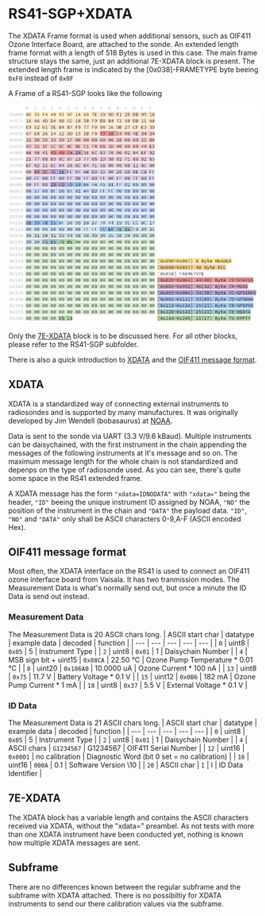 # RS41-SGP+XDATA
The XDATA Frame format is used when additional sensors, such as OIF411 Ozone Interface Board, are attached to the sonde.
An extended length frame format with a length of 518 Bytes is used in this case. The main frame structure stays the same, just an additional 7E-XDATA block is present. The extended length frame is indicated by the [0x038]-FRAMETYPE byte beeing `0xF0` instead of `0x0F`

A Frame of a RS41-SGP looks like the following

![rs41-sgp_frame](__used_asset__/pic_rs41-sgp_frame.png?raw=true "rs41-sgp_frame")

Only the [7E-XDATA](#7E-XDATA) block is to be discussed here. For all other blocks, please refer to the RS41-SGP subfolder.

There is also a quick introduction to [XDATA](#XDATA) and the [OIF411 message format](#OIF411-message-format).

## XDATA
XDATA is a standardized way of connecting external instruments to radiosondes and is supported by many manufactures. It was originally developed by Jim Wendell (bobasaurus) at [NOAA](https://www.esrl.noaa.gov/gmd/ozwv/wvap/sw.html).

Data is sent to the sonde via UART (3.3 V/9.6 kBaud). Multiple instruments can be daisychained, with the first instrument in the chain appending the messages of the following instruments at it's message and so on. The maximum message length for the whole chain is not standardized and depenps on the type of radiosonde used. As you can see, there's quite some space in the RS41 extended frame.

A XDATA message has the form `"xdata=IDNODATA"` with `"xdata="` being the header, `"ID"` beeing the unique instrument ID assigned by NOAA, `"NO"` the position of the instrument in the chain and `"DATA"` the payload data. `"ID"`, `"NO"` and `"DATA"` only shall be ASCII characters 0-9,A-F (ASCII encoded Hex).

## OIF411 message format
Most often, the XDATA interface on the RS41 is used to connect an OIF411 ozone interface board from Vaisala. It has two tranmission modes. The Measurement Data is what's normally send out, but once a minute the ID Data is send out instead.

### Measurement Data
The Measurement Data is 20 ASCII chars long.
| ASCII start char  | datatype | example data | decoded | function |
| --- | --- | --- | --- | --- |
| `0` | uint8 | `0x05` | 5 | Instrument Type |
| `2` | uint8 | `0x01` | 1 | Daisychain Number |
| `4` | MSB sign bit + uint15 | `0x08CA` | 22.50 °C | Ozone Pump Temperature * 0.01 °C |
| `8` | uint20 | `0x186A0` | 10.0000 uA | Ozone Current \* 100 nA |
| `13` | uint8 | `0x75` | 11.7 V | Battery Voltage \* 0.1 V |
| `15` | uint12 | `0x0B6` | 182 mA | Ozone Pump Current \* 1 mA |
| `18` | uint8 | `0x37` | 5.5 V | External Voltage \* 0.1 V |

### ID Data
The Measurement Data is 21 ASCII chars long.
| ASCII start char  | datatype | example data | decoded | function |
| --- | --- | --- | --- | --- |
| `0` | uint8 | `0x05` | 5 | Instrument Type |
| `2` | uint8 | `0x01` | 1 | Daisychain Number |
| `4` | ASCII chars | `G1234567` | G1234567 | OIF411 Serial Number |
| `12` | uint16 | `0x0001` | no calibration | Diagnostic Word (bit 0 set = no calibration) |
| `16` | uint16 | `000A` | 0.1 | Software Version \10 |
| `20` | ASCII char | `I` | I | ID Data Identifier |

## 7E-XDATA
The XDATA block has a variable length and contains the ASCII characters received via XDATA, without the "xdata=" preambel. As not tests with more than one XDATA instrument have been conducted yet, nothing is known how multiple XDATA messages are sent.

## Subframe
There are no differences known between the regular subframe and the subframe with XDATA attached. There is no possibiltiy for XDATA instruments to send our there calibration values via the subframe.
